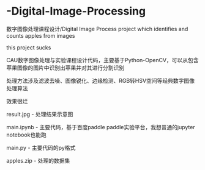 # -Digital-Image-Processing
数字图像处理课程设计/Digital Image Process project which identifies and counts apples from images

this project sucks

CAU数字图像处理与实验课程设计代码，主要基于Python-OpenCV，可以从包含苹果图像的图片中识别出苹果并对其进行分割识别

处理方法涉及滤波去噪、图像锐化、边缘检测、RGB转HSV空间等经典数字图像处理算法

效果很烂

result.jpg - 处理结果示意图

main.ipynb - 主要代码，基于百度paddle paddle实验平台，我想普通的jupyter notebook也能跑

main.py - 主要代码的py格式

apples.zip - 处理的数据集
